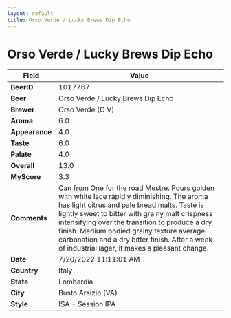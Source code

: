 ```yaml
---
layout: default
title: Orso Verde / Lucky Brews Dip Echo
---
```


# Orso Verde / Lucky Brews Dip Echo

| Field         | Value     |
|---------------|-----------|
| **BeerID** | 1017767 |
| **Beer** | Orso Verde / Lucky Brews Dip Echo |
| **Brewer** | Orso Verde (O V) |
| **Aroma** | 6.0 |
| **Appearance** | 4.0 |
| **Taste** | 6.0 |
| **Palate** | 4.0 |
| **Overall** | 13.0 |
| **MyScore** | 3.3 |
| **Comments** | Can from One for the road Mestre. Pours  golden with white lace rapidly diminishing. The aroma has light citrus and pale bread malts. Taste is lightly sweet to bitter with grainy malt crispness intensifying over the transition to produce a dry finish. Medium bodied grainy texture average carbonation and a dry bitter finish. After a week of industrial lager, it makes a pleasant change. |
| **Date** | 7/20/2022 11:11:01 AM |
| **Country** | Italy |
| **State** | Lombardia |
| **City** | Busto Arsizio &#40;VA&#41; |
| **Style** | ISA - Session IPA |
